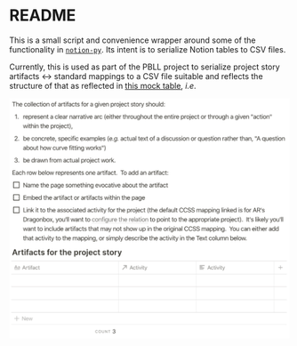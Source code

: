 # README

This is a small script and convenience wrapper around some of the functionality in [`notion-py`](https://github.com/jamalex/notion-py).  Its intent is to serialize Notion tables to CSV files.

Currently, this is used as part of the PBLL project to serialize project story artifacts ↔ standard mappings to a CSV file suitable and reflects the structure of that as reflected in [this mock table](https://www.notion.so/powderhousepbll/7f9e7bb5fafe4df2bcd3bbcf2baf7348?v=07e6604a555543d6adffcf48257988ab), _i.e_.

![Project story summary and schema screenshot](story-summary.png?raw=true)